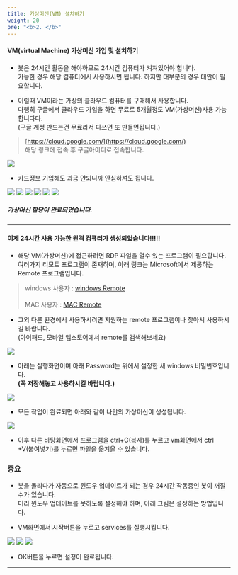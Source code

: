 ```yaml
---
title: 가상머신(VM) 설치하기
weight: 20
pre: "<b>2. </b>"
---
```


#### VM(virtual Machine) 가상머신 가입 및 설치하기

- 봇은 24시간 활동을 해야하므로 24시간 컴퓨터가 켜져있어야 합니다. </br>가능한 경우 해당 컴퓨터에서 사용하시면 됩니다. 하지만 대부분의 경우 대안이 필요합니다.</br>

- 이럴때 VM이라는 가상의 클라우드 컴퓨터를 구매해서 사용합니다.</br>
다행히 구글에서 클라우드 가입을 하면 무료로 5개월정도 VM(가상머신)사용 가능합니다다. </BR>
(구글 계정 만드는건 무료라서 다쓰면 또 만들면됩니다.)

>[https://cloud.google.com/](https://cloud.google.com/)</br>
해당 링크에 접속 후 구글아이디로 접속합니다.

![](/picture/googlecloudpage.png?width=700&height=400)

- 카드정보 기입해도 과금 안되니까 안심하셔도 됩니다.

![](/picture/googlecloudpage1.png?width=700&height=400)
![](/picture/googlecloudpage2.png?width=700&height=400)
![](/picture/googlecloudpage3.png?width=700&height=400)
![](/picture/googlecloudpage4.png?width=700&height=400)
![](/picture/googlecloudpage5.png?width=700&height=400)
![](/picture/googlecloudpage6.png?width=700&height=400)

##### 가상머신 할당이 완료되었습니다.

---

#### 이제 24시간 사용 가능한 원격 컴퓨터가 생성되었습니다!!!!!

- 해당 VM(가상머신)에 접근하려면 RDP 파일을 열수 있는 프로그램이 필요합니다.</br>
여러가지 리모트 프로그램이 존재하며, 아래 링크는 Microsoft에서 제공하는 Remote 프로그램입니다.

> windows 사용자 : [windows Remote](https://www.microsoft.com/en-us/p/microsoft-remote-desktop/9wzdncrfj3ps?activetab=pivot:overviewtab)</br></br>
MAC 사용자 : [MAC Remote](https://apps.apple.com/kr/app/microsoft-remote-desktop-10/id1295203466?mt=12)

- 그외 다른 환경에서 사용하시려면 지원하는 remote 프로그램이나 찾아서 사용하시길 바랍니다. </br>(아이패드, 모바일 앱스토어에서 remote를 검색해보세요)

![](/picture/remote1.png?width=500&height=500)

- 아래는 실행화면이며 아래 Password는 위에서 설정한 새 windows 비밀번호입니다.</br>
**(꼭 저장해놓고 사용하시길 바랍니다.)**

![](/picture/remote2.png?width=500&height=300)

- 모든 작업이 완료되면 아래와 같이 나만의 가상머신이 생성됩니다.

![](/picture/remote3.png?width=600&height=400)

- 이후 다른 바탕화면에서 프로그램을 ctrl+C(복사)를 누르고 vm화면에서 ctrl +V(붙여넣기)를 누르면 파일을 옮겨올 수 있습니다.

### 중요

- 봇을 돌리다가 자동으로 윈도우 업데이트가 되는 경우 24시간 작동중인 봇이 꺼질수가 있습니다.</br>
미리 윈도우 업데이트를 못하도록 설정해야 하며, 아래 그림은 설정하는 방법입니다.

- VM화면에서 시작버튼을 누르고 services를 실행시킵니다.

![](/picture/remote4.png?width=500&height=400)
![](/picture/remote5.png?width=700&height=400)
![](/picture/remote6.png?width=500&height=400)

- OK버튼을 누르면 설정이 완료됩니다.

---
